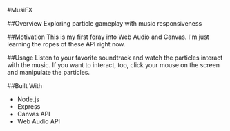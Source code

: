 #MusiFX


##Overview
Exploring particle gameplay with music responsiveness

##Motivation
This is my first foray into Web Audio and Canvas. I'm just learning the ropes of these API right now.

##Usage
Listen to your favorite soundtrack and watch the particles interact with the music. If you want to interact, too, click your mouse on the screen and manipulate the particles.

##Built With
* Node.js
* Express
* Canvas API
* Web Audio API
